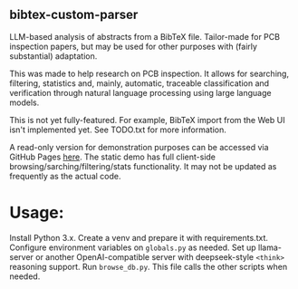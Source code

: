 ## bibtex-custom-parser
LLM-based analysis of abstracts from a BibTeX file. Tailor-made for PCB inspection papers, but may be used for other purposes with (fairly substantial) adaptation.

This was made to help research on PCB inspection. It allows for searching, filtering, statistics and, mainly, automatic, traceable classification and verification through natural language processing using large language models.

This is not yet fully-featured. For example, BibTeX import from the Web UI isn't implemented yet. See TODO.txt for more information. 

A read-only version for demonstration purposes can be accessed via GitHub Pages [here](https://zidrewndacht.github.io/bibtex-custom-parser). The static demo has full client-side browsing/sarching/filtering/stats functionality. It may not be updated as frequently as the actual code.

# Usage:

Install Python 3.x.
Create a venv and prepare it with requirements.txt.
Configure environment variables on `globals.py` as needed.
Set up llama-server or another OpenAI-compatible server with deepseek-style `<think>` reasoning support.
Run `browse_db.py`. This file calls the other scripts when needed.
